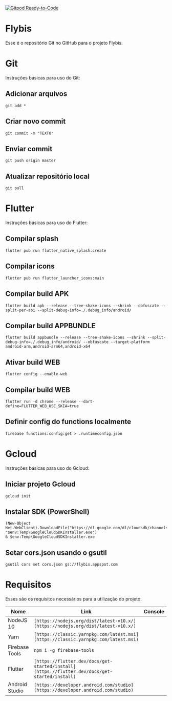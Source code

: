 [![Gitpod Ready-to-Code](https://img.shields.io/badge/Gitpod-Ready--to--Code-blue?logo=gitpod)](https://gitpod.io/#https://github.com/WolfTheZelda/Flybis) 

# Flybis

Esse é o repositório Git no GitHub para o projeto Flybis.

# Git

Instruções básicas para uso do Git:

## Adicionar arquivos

    git add *

## Criar novo commit

    git commit -m "TEXTO"

## Enviar commit

    git push origin master

## Atualizar repositório local

    git pull

# Flutter

Instruções básicas para uso do Flutter:

## Compilar splash

    flutter pub run flutter_native_splash:create

## Compilar icons

    flutter pub run flutter_launcher_icons:main

## Compilar build APK

    flutter build apk --release --tree-shake-icons --shrink --obfuscate --split-per-abi --split-debug-info=./.debug_info/android/

## Compilar build APPBUNDLE

    flutter build appbundle --release --tree-shake-icons --shrink --split-debug-info=./.debug_info/android/ --obfuscate --target-platform android-arm,android-arm64,android-x64

## Ativar build WEB

    flutter config --enable-web

## Compilar build WEB

    flutter run -d chrome --release --dart-define=FLUTTER_WEB_USE_SKIA=true

## Definir config do functions localmente

    firebase functions:config:get > .runtimeconfig.json

# Gcloud

Instruções básicas para uso do Gcloud:

## Iniciar projeto Gcloud

    gcloud init

## Instalar SDK (PowerShell)

    (New-Object Net.WebClient).DownloadFile("https://dl.google.com/dl/cloudsdk/channels/rapid/GoogleCloudSDKInstaller.exe", "$env:Temp\GoogleCloudSDKInstaller.exe")
    & $env:Temp\GoogleCloudSDKInstaller.exe

## Setar cors.json usando o gsutil

    gsutil cors set cors.json gs://flybis.appspot.com

# Requisitos

Esses são os requisitos necessários para a utilização do projeto:

|Nome|Link|Console|
|----------------|-------------------------------|-----------------------------|
|NodeJS 10|`[https://nodejs.org/dist/latest-v10.x/](https://nodejs.org/dist/latest-v10.x/)`||
|Yarn|`[https://classic.yarnpkg.com/latest.msi](https://classic.yarnpkg.com/latest.msi)`||
|Firebase Tools|`npm i -g firebase-tools`||
|Flutter|`[https://flutter.dev/docs/get-started/install](https://flutter.dev/docs/get-started/install)`||
|Android Studio|`[https://developer.android.com/studio](https://developer.android.com/studio)`||